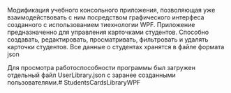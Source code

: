 Модификация учебного консольного приложения, позволяющая уже взаимодействовать с ним
посредством графического интерфеса созданного с использованием тиехнологии WPF.
Приложение предназначенно для управления карточками студентов.
Способно создавать, редактировать, просматривать, фильтровать и удалять карточки студентов.
Все данные о студентах хранятся в файле формата json

Для просмотра работоспособности программы был загружен отдельный файл UserLibrary.json
с заранее созданными пользователями.# StudentsCardsLibraryWPF
